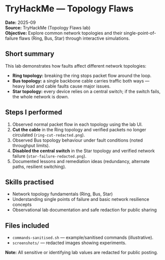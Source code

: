# TryHackMe — Topology Flaws

**Date:** 2025-09  
**Source:** TryHackMe (Topology Flaws lab)  
**Objective:** Explore common network topologies and their single-point-of-failure flaws (Ring, Bus, Star) through interactive simulations.

## Short summary
This lab demonstrates how faults affect different network topologies:
- **Ring topology:** breaking the ring stops packet flow around the loop.  
- **Bus topology:** a single backbone cable carries traffic both ways — heavy load and cable faults cause major issues.  
- **Star topology:** every device relies on a central switch; if the switch fails, the whole network is down.

## Steps I performed
1. Observed normal packet flow in each topology using the lab UI.  
2. **Cut the cable** in the Ring topology and verified packets no longer circulated (`ring-cut-redacted.png`).  
3. Observed Bus topology behaviour under fault conditions (noted throughput limits).  
4. **Disabled the central switch** in the Star topology and verified network failure (`star-failure-redacted.png`).  
5. Documented lessons and remediation ideas (redundancy, alternate paths, resilient switching).

## Skills practised
- Network topology fundamentals (Ring, Bus, Star)  
- Understanding single points of failure and basic network resilience concepts  
- Observational lab documentation and safe redaction for public sharing

## Files included
- `commands-sanitised.sh` — example/sanitised commands (illustrative).  
- `screenshots/` — redacted images showing experiments.

**Note:** All sensitive or identifying lab values are redacted for public posting.
